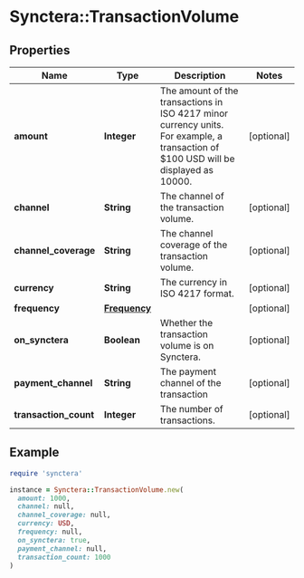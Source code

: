 # Synctera::TransactionVolume

## Properties

| Name | Type | Description | Notes |
| ---- | ---- | ----------- | ----- |
| **amount** | **Integer** | The amount of the transactions in ISO 4217 minor currency units. For example, a transaction of $100 USD will be displayed as 10000. | [optional] |
| **channel** | **String** | The channel of the transaction volume. | [optional] |
| **channel_coverage** | **String** | The channel coverage of the transaction volume. | [optional] |
| **currency** | **String** | The currency in ISO 4217 format. | [optional] |
| **frequency** | [**Frequency**](Frequency.md) |  | [optional] |
| **on_synctera** | **Boolean** | Whether the transaction volume is on Synctera. | [optional] |
| **payment_channel** | **String** | The payment channel of the transaction | [optional] |
| **transaction_count** | **Integer** | The number of transactions. | [optional] |

## Example

```ruby
require 'synctera'

instance = Synctera::TransactionVolume.new(
  amount: 1000,
  channel: null,
  channel_coverage: null,
  currency: USD,
  frequency: null,
  on_synctera: true,
  payment_channel: null,
  transaction_count: 1000
)
```

